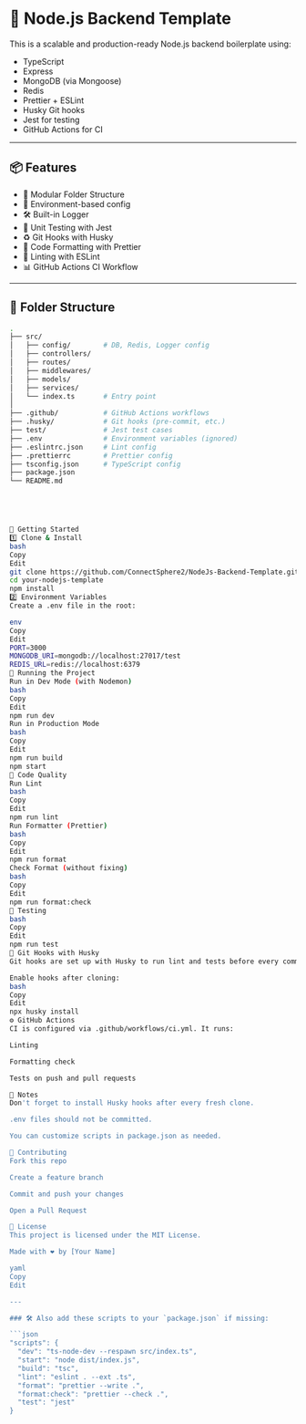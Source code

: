 # 🚀 Node.js Backend Template

This is a scalable and production-ready Node.js backend boilerplate using:

- TypeScript
- Express
- MongoDB (via Mongoose)
- Redis
- Prettier + ESLint
- Husky Git hooks
- Jest for testing
- GitHub Actions for CI

---

## 📦 Features

- 🧱 Modular Folder Structure
- 🔐 Environment-based config
- 🛠 Built-in Logger
- 🧪 Unit Testing with Jest
- ♻️ Git Hooks with Husky
- 🧼 Code Formatting with Prettier
- 🚨 Linting with ESLint
- 📊 GitHub Actions CI Workflow

---

## 📁 Folder Structure

```bash
.
├── src/
│   ├── config/        # DB, Redis, Logger config
│   ├── controllers/
│   ├── routes/
│   ├── middlewares/
│   ├── models/
│   ├── services/
│   └── index.ts       # Entry point
│
├── .github/           # GitHub Actions workflows
├── .husky/            # Git hooks (pre-commit, etc.)
├── test/              # Jest test cases
├── .env               # Environment variables (ignored)
├── .eslintrc.json     # Lint config
├── .prettierrc        # Prettier config
├── tsconfig.json      # TypeScript config
├── package.json
└── README.md





🚀 Getting Started
1️⃣ Clone & Install
bash
Copy
Edit
git clone https://github.com/ConnectSphere2/NodeJs-Backend-Template.git
cd your-nodejs-template
npm install
2️⃣ Environment Variables
Create a .env file in the root:

env
Copy
Edit
PORT=3000
MONGODB_URI=mongodb://localhost:27017/test
REDIS_URL=redis://localhost:6379
🧪 Running the Project
Run in Dev Mode (with Nodemon)
bash
Copy
Edit
npm run dev
Run in Production Mode
bash
Copy
Edit
npm run build
npm start
🧹 Code Quality
Run Lint
bash
Copy
Edit
npm run lint
Run Formatter (Prettier)
bash
Copy
Edit
npm run format
Check Format (without fixing)
bash
Copy
Edit
npm run format:check
🧪 Testing
bash
Copy
Edit
npm run test
🔐 Git Hooks with Husky
Git hooks are set up with Husky to run lint and tests before every commit.

Enable hooks after cloning:
bash
Copy
Edit
npx husky install
⚙️ GitHub Actions
CI is configured via .github/workflows/ci.yml. It runs:

Linting

Formatting check

Tests on push and pull requests

📌 Notes
Don't forget to install Husky hooks after every fresh clone.

.env files should not be committed.

You can customize scripts in package.json as needed.

🤝 Contributing
Fork this repo

Create a feature branch

Commit and push your changes

Open a Pull Request

📜 License
This project is licensed under the MIT License.

Made with ❤️ by [Your Name]

yaml
Copy
Edit

---

### 🛠 Also add these scripts to your `package.json` if missing:

```json
"scripts": {
  "dev": "ts-node-dev --respawn src/index.ts",
  "start": "node dist/index.js",
  "build": "tsc",
  "lint": "eslint . --ext .ts",
  "format": "prettier --write .",
  "format:check": "prettier --check .",
  "test": "jest"
}








